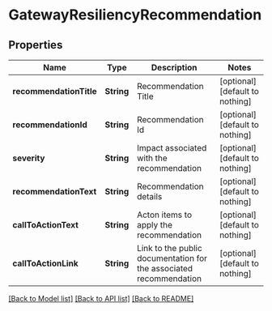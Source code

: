 # GatewayResiliencyRecommendation


## Properties
Name | Type | Description | Notes
------------ | ------------- | ------------- | -------------
**recommendationTitle** | **String** | Recommendation Title | [optional] [default to nothing]
**recommendationId** | **String** | Recommendation Id | [optional] [default to nothing]
**severity** | **String** | Impact associated with the recommendation | [optional] [default to nothing]
**recommendationText** | **String** | Recommendation details | [optional] [default to nothing]
**callToActionText** | **String** | Acton items to apply the recommendation | [optional] [default to nothing]
**callToActionLink** | **String** | Link to the public documentation for the associated recommendation | [optional] [default to nothing]


[[Back to Model list]](../README.md#models) [[Back to API list]](../README.md#api-endpoints) [[Back to README]](../README.md)


